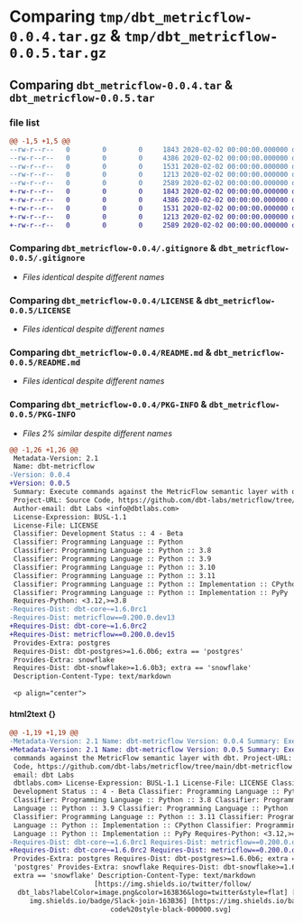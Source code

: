 # Comparing `tmp/dbt_metricflow-0.0.4.tar.gz` & `tmp/dbt_metricflow-0.0.5.tar.gz`

## Comparing `dbt_metricflow-0.0.4.tar` & `dbt_metricflow-0.0.5.tar`

### file list

```diff
@@ -1,5 +1,5 @@
--rw-r--r--   0        0        0     1843 2020-02-02 00:00:00.000000 dbt_metricflow-0.0.4/.gitignore
--rw-r--r--   0        0        0     4386 2020-02-02 00:00:00.000000 dbt_metricflow-0.0.4/LICENSE
--rw-r--r--   0        0        0     1531 2020-02-02 00:00:00.000000 dbt_metricflow-0.0.4/README.md
--rw-r--r--   0        0        0     1213 2020-02-02 00:00:00.000000 dbt_metricflow-0.0.4/pyproject.toml
--rw-r--r--   0        0        0     2589 2020-02-02 00:00:00.000000 dbt_metricflow-0.0.4/PKG-INFO
+-rw-r--r--   0        0        0     1843 2020-02-02 00:00:00.000000 dbt_metricflow-0.0.5/.gitignore
+-rw-r--r--   0        0        0     4386 2020-02-02 00:00:00.000000 dbt_metricflow-0.0.5/LICENSE
+-rw-r--r--   0        0        0     1531 2020-02-02 00:00:00.000000 dbt_metricflow-0.0.5/README.md
+-rw-r--r--   0        0        0     1213 2020-02-02 00:00:00.000000 dbt_metricflow-0.0.5/pyproject.toml
+-rw-r--r--   0        0        0     2589 2020-02-02 00:00:00.000000 dbt_metricflow-0.0.5/PKG-INFO
```

### Comparing `dbt_metricflow-0.0.4/.gitignore` & `dbt_metricflow-0.0.5/.gitignore`

 * *Files identical despite different names*

### Comparing `dbt_metricflow-0.0.4/LICENSE` & `dbt_metricflow-0.0.5/LICENSE`

 * *Files identical despite different names*

### Comparing `dbt_metricflow-0.0.4/README.md` & `dbt_metricflow-0.0.5/README.md`

 * *Files identical despite different names*

### Comparing `dbt_metricflow-0.0.4/PKG-INFO` & `dbt_metricflow-0.0.5/PKG-INFO`

 * *Files 2% similar despite different names*

```diff
@@ -1,26 +1,26 @@
 Metadata-Version: 2.1
 Name: dbt-metricflow
-Version: 0.0.4
+Version: 0.0.5
 Summary: Execute commands against the MetricFlow semantic layer with dbt.
 Project-URL: Source Code, https://github.com/dbt-labs/metricflow/tree/main/dbt-metricflow
 Author-email: dbt Labs <info@dbtlabs.com>
 License-Expression: BUSL-1.1
 License-File: LICENSE
 Classifier: Development Status :: 4 - Beta
 Classifier: Programming Language :: Python
 Classifier: Programming Language :: Python :: 3.8
 Classifier: Programming Language :: Python :: 3.9
 Classifier: Programming Language :: Python :: 3.10
 Classifier: Programming Language :: Python :: 3.11
 Classifier: Programming Language :: Python :: Implementation :: CPython
 Classifier: Programming Language :: Python :: Implementation :: PyPy
 Requires-Python: <3.12,>=3.8
-Requires-Dist: dbt-core~=1.6.0rc1
-Requires-Dist: metricflow==0.200.0.dev13
+Requires-Dist: dbt-core~=1.6.0rc2
+Requires-Dist: metricflow==0.200.0.dev15
 Provides-Extra: postgres
 Requires-Dist: dbt-postgres>=1.6.0b6; extra == 'postgres'
 Provides-Extra: snowflake
 Requires-Dist: dbt-snowflake>=1.6.0b3; extra == 'snowflake'
 Description-Content-Type: text/markdown
 
 <p align="center">
```

#### html2text {}

```diff
@@ -1,19 +1,19 @@
-Metadata-Version: 2.1 Name: dbt-metricflow Version: 0.0.4 Summary: Execute
+Metadata-Version: 2.1 Name: dbt-metricflow Version: 0.0.5 Summary: Execute
 commands against the MetricFlow semantic layer with dbt. Project-URL: Source
 Code, https://github.com/dbt-labs/metricflow/tree/main/dbt-metricflow Author-
 email: dbt Labs
 dbtlabs.com> License-Expression: BUSL-1.1 License-File: LICENSE Classifier:
 Development Status :: 4 - Beta Classifier: Programming Language :: Python
 Classifier: Programming Language :: Python :: 3.8 Classifier: Programming
 Language :: Python :: 3.9 Classifier: Programming Language :: Python :: 3.10
 Classifier: Programming Language :: Python :: 3.11 Classifier: Programming
 Language :: Python :: Implementation :: CPython Classifier: Programming
 Language :: Python :: Implementation :: PyPy Requires-Python: <3.12,>=3.8
-Requires-Dist: dbt-core~=1.6.0rc1 Requires-Dist: metricflow==0.200.0.dev13
+Requires-Dist: dbt-core~=1.6.0rc2 Requires-Dist: metricflow==0.200.0.dev15
 Provides-Extra: postgres Requires-Dist: dbt-postgres>=1.6.0b6; extra ==
 'postgres' Provides-Extra: snowflake Requires-Dist: dbt-snowflake>=1.6.0b3;
 extra == 'snowflake' Description-Content-Type: text/markdown
                     [https://img.shields.io/twitter/follow/
  dbt_labs?labelColor=image.png&color=163B36&logo=twitter&style=flat] [https://
     img.shields.io/badge/Slack-join-163B36] [https://img.shields.io/badge/
                         code%20style-black-000000.svg]
```

